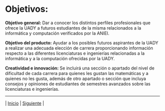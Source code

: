 # **Objetivos:**

**Objetivo general:**
Dar a conocer los distintos perfiles profesionales que ofrece la UADY a futuros estudiantes de la misma relacionados a la informática y computación verificados por la ANIEI. 

**Objetivo del producto:**
Ayudar a los posibles futuros aspirantes de la UADY a realizar una adecuada elección de carrera proporcionando información respecto a las diferentes licenciaturas e ingenierías relacionadas a la informática y a la computación ofrecidas por la UADY.

**Creatividad e innovación:**
Se incluirá una sección o apartado del nivel de dificultad de cada carrera para quienes les gustan las matemáticas y a quienes no les gusta, además de otro apartado o sección que incluya consejos y opiniones de estudiantes de semestres avanzados sobre las licenciaturas e ingenierías. 

***
| [Inicio](https://github.com/Geovanna-med/Enterate "Inicio") 
| [Siguiente](https://github.com/Geovanna-med/Enterate/blob/main/Documentos/Requerimientos.md "Siguiente") |
